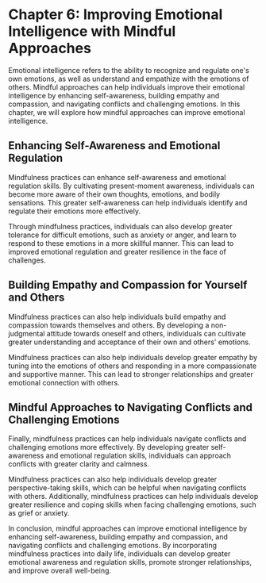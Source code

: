 Chapter 6: Improving Emotional Intelligence with Mindful Approaches
===================================================================

Emotional intelligence refers to the ability to recognize and regulate one's own emotions, as well as understand and empathize with the emotions of others. Mindful approaches can help individuals improve their emotional intelligence by enhancing self-awareness, building empathy and compassion, and navigating conflicts and challenging emotions. In this chapter, we will explore how mindful approaches can improve emotional intelligence.

Enhancing Self-Awareness and Emotional Regulation
-------------------------------------------------

Mindfulness practices can enhance self-awareness and emotional regulation skills. By cultivating present-moment awareness, individuals can become more aware of their own thoughts, emotions, and bodily sensations. This greater self-awareness can help individuals identify and regulate their emotions more effectively.

Through mindfulness practices, individuals can also develop greater tolerance for difficult emotions, such as anxiety or anger, and learn to respond to these emotions in a more skillful manner. This can lead to improved emotional regulation and greater resilience in the face of challenges.

Building Empathy and Compassion for Yourself and Others
-------------------------------------------------------

Mindfulness practices can also help individuals build empathy and compassion towards themselves and others. By developing a non-judgmental attitude towards oneself and others, individuals can cultivate greater understanding and acceptance of their own and others' emotions.

Mindfulness practices can also help individuals develop greater empathy by tuning into the emotions of others and responding in a more compassionate and supportive manner. This can lead to stronger relationships and greater emotional connection with others.

Mindful Approaches to Navigating Conflicts and Challenging Emotions
-------------------------------------------------------------------

Finally, mindfulness practices can help individuals navigate conflicts and challenging emotions more effectively. By developing greater self-awareness and emotional regulation skills, individuals can approach conflicts with greater clarity and calmness.

Mindfulness practices can also help individuals develop greater perspective-taking skills, which can be helpful when navigating conflicts with others. Additionally, mindfulness practices can help individuals develop greater resilience and coping skills when facing challenging emotions, such as grief or anxiety.

In conclusion, mindful approaches can improve emotional intelligence by enhancing self-awareness, building empathy and compassion, and navigating conflicts and challenging emotions. By incorporating mindfulness practices into daily life, individuals can develop greater emotional awareness and regulation skills, promote stronger relationships, and improve overall well-being.
